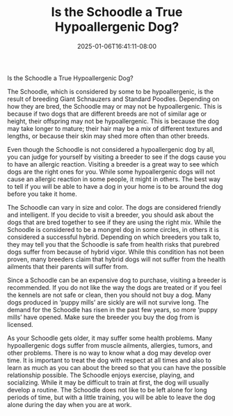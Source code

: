 ﻿---
title: "Is the Schoodle a True Hypoallergenic Dog?"
date: 2025-01-06T16:41:11-08:00
description: "hypoallergenic dogs Tips for Web Success"
featured_image: "/images/hypoallergenic dogs.jpg"
tags: ["hypoallergenic dogs"]
---

Is the Schoodle a True Hypoallergenic Dog?

The Schoodle, which is considered by some to be hypoallergenic, is the result of breeding Giant Schnauzers and Standard Poodles. Depending on how they are bred, the Schoodle may or may not be hypoallergenic. This is because if two dogs that are different breeds are not of similar age or height, their offspring may not be hypoallergenic. This is because the dog may take longer to mature; their hair may be a mix of different textures and lengths, or because their skin may shed more often than other breeds. 

Even though the Schoodle is not considered a hypoallergenic dog by all, you can judge for yourself by visiting a breeder to see if the dogs cause you to have an allergic reaction. Visiting a breeder is a great way to see which dogs are the right ones for you. While some hypoallergenic dogs will not cause an allergic reaction in some people, it might in others. The best way to tell if you will be able to have a dog in your home is to be around the dog before you take it home. 

The Schoodle can vary in size and color. The dogs are considered friendly and intelligent. If you decide to visit a breeder, you should ask about the dogs that are bred together to see if they are using the right mix. While the Schoodle is considered to be a mongrel dog in some circles, in others it is considered a successful hybrid. Depending on which breeders you talk to, they may tell you that the Schoodle is safe from health risks that purebred dogs suffer from because of hybrid vigor. While this condition has not been proven, many breeders claim that hybrid dogs will not suffer from the health ailments that their parents will suffer from.  

Since a Schoodle can be an expensive dog to purchase, visiting a breeder is recommended. If you do not like the way the dogs are treated or if you feel the kennels are not safe or clean, then you should not buy a dog. Many dogs produced in ‘puppy mills’ are sickly are will not survive long. The demand for the Schoodle has risen in the past few years, so more ‘puppy mills’ have opened. Make sure the breeder you buy the dog from is licensed. 

As your Schoodle gets older, it may suffer some health problems. Many hypoallergenic dogs suffer from muscle ailments, allergies, tumors, and other problems. There is no way to know what a dog may develop over time. It is important to treat the dog with respect at all times and also to learn as much as you can about the breed so that you can have the possible relationship possible. The Schoodle enjoys exercise, playing, and socializing. While it may be difficult to train at first, the dog will usually develop a routine. The Schoodle does not like to be left alone for long periods of time, but with a little training, you will be able to leave the dog alone during the day when you are at work. 



